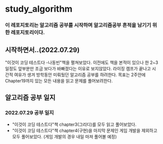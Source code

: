 # study_algorithm
### 이 레포지토리는 알고리즘 공부를 시작하며 알고리즘공부 흔적을 남기기 위한 레포지토리이다.

## 시작하면서..(2022.07.29)
 "이것이 코딩 테스트다 -나동빈"책을 펼쳐보았다.
 이전에도 책을 본적이 있으나 한 2~3일정도 앞부분만 조금 보다가 바빠졌다는 이유로 보지않았다.
 라이징 캠프가 끝나고 시간적 여유가 생겨 방학동안 미뤄뒀던 알고리즘 공부를 하려한다.
 목표는 2주안에 Chapter19까지 있는 모든 내용을 읽고 문제를 풀어보려한다.
 
## 알고리즘 공부 일지

### 2022.07.29 공부 일지
- "이것이 코딩 테스트다"책 chapter3(그리디)를 모두 읽고 풀어보았다.
- "이것이 코딩 테스트다"책 chapter4(구현)을 마지막 문제인 게임 개발을 제외하고 모두 풀어보았다. (게임 개발의 경우 내일 마져 풀어볼 예정)
